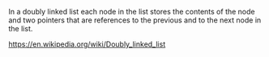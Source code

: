 In a doubly linked list each node in the list stores the contents of the node and two pointers that are references to the previous and to the next node in the list.

https://en.wikipedia.org/wiki/Doubly_linked_list